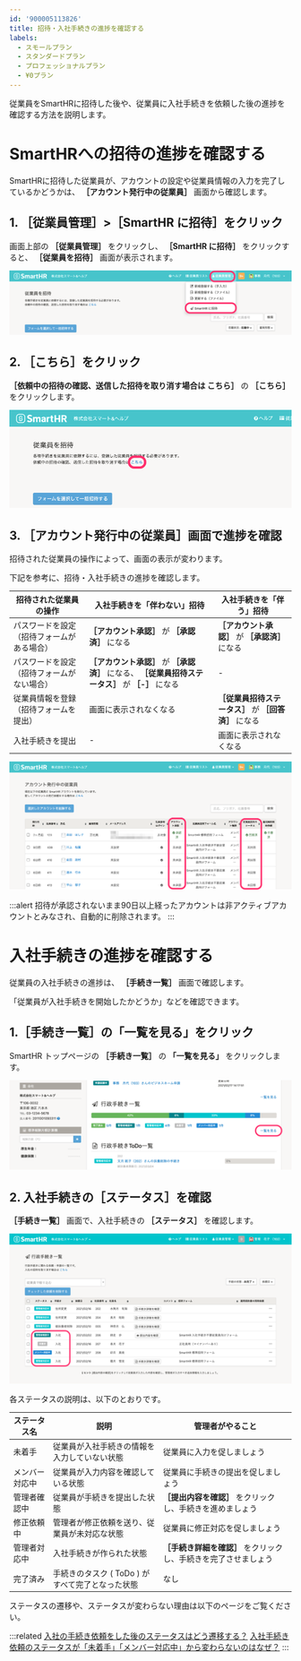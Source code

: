 ```yaml
---
id: '900005113826'
title: 招待・入社手続きの進捗を確認する
labels:
  - スモールプラン
  - スタンダードプラン
  - プロフェッショナルプラン
  - ¥0プラン
---
```

従業員をSmartHRに招待した後や、従業員に入社手続きを依頼した後の進捗を確認する方法を説明します。

# SmartHRへの招待の進捗を確認する

SmartHRに招待した従業員が、アカウントの設定や従業員情報の入力を完了しているかどうかは、 **［アカウント発行中の従業員］** 画面から確認します。

## 1\. ［従業員管理］>［SmartHR に招待］をクリック

画面上部の **［従業員管理］** をクリックし、 **［SmartHR に招待］** をクリックすると、 **［従業員を招待］** 画面が表示されます。

![](./screencapture-help-inc-smarthr-jp-crew-invitations01.png)

## 2\. ［こちら］をクリック

 **［依頼中の招待の確認、送信した招待を取り消す場合は こちら］** の **［こちら］** をクリックします。

![](./screencapture-help-inc-smarthr-jp-crew-invitations02-2.png)

## 3\. ［アカウント発行中の従業員］画面で進捗を確認

招待された従業員の操作によって、画面の表示が変わります。

下記を参考に、招待・入社手続きの進捗を確認します。

| 招待された従業員の操作 | 入社手続きを「伴わない」招待 | 入社手続きを「伴う」招待 |
| --- | --- | --- |
| パスワードを設定 （招待フォームがある場合） |    **［アカウント承認］** が **［承認済］** になる   |    **［アカウント承認］** が **［承認済］** になる   |
| パスワードを設定 （招待フォームがない場合） |    **［アカウント承認］** が **［承認済］** になる、 **［従業員招待ステータス］** が **［-］** になる   |   \-   |
| 従業員情報を登録 （招待フォームを提出） |   画面に表示されなくなる   |    **［従業員招待ステータス］** が **［回答済］** になる   |
| 入社手続きを提出 |   \-   |   画面に表示されなくなる   |

![](./screencapture-help-inc-smarthr-jp-crew-invitations03-2.png)

:::alert
招待が承認されないまま90日以上経ったアカウントは非アクティブアカウントとみなされ、自動的に削除されます。
:::

# 入社手続きの進捗を確認する

従業員の入社手続きの進捗は、 **［手続き一覧］** 画面で確認します。

「従業員が入社手続きを開始したかどうか」などを確認できます。

## 1.［手続き一覧］の「一覧を見る」をクリック

SmartHR トップページの **［手続き一覧］** の **「一覧を見る」** をクリックします。

![2-1.png](./2-1.png)

## 2\. 入社手続きの［ステータス］を確認

 **［手続き一覧］** 画面で、入社手続きの **［ステータス］** を確認します。

![2-2.png](./2-2.png)

各ステータスの説明は、以下のとおりです。

| ステータス名 | 説明 | 管理者がやること |
| --- | --- | --- |
| 未着手 | 従業員が入社手続きの情報を入力していない状態 | 従業員に入力を促しましょう |
| メンバー対応中 | 従業員が入力内容を確認している状態 | 従業員に手続きの提出を促しましょう |
| 管理者確認中 | 従業員が手続きを提出した状態 |  **［提出内容を確認］** をクリックし、手続きを進めましょう |
| 修正依頼中 | 管理者が修正依頼を送り、従業員が未対応な状態 | 従業員に修正対応を促しましょう |
| 管理者対応中 | 入社手続きが作られた状態 |  **［手続き詳細を確認］** をクリックし、手続きを完了させましょう |
| 完了済み | 手続きのタスク ( ToDo ) がすべて完了となった状態 | なし |

ステータスの遷移や、ステータスが変わらない理由は以下のページをご覧ください。

:::related
[入社の手続き依頼をした後のステータスはどう遷移する？](https://knowledge.smarthr.jp/hc/ja/articles/360026103554)
[入社手続き依頼のステータスが「未着手」「メンバー対応中」から変わらないのはなぜ？](https://knowledge.smarthr.jp/hc/ja/articles/360038108613)
:::
